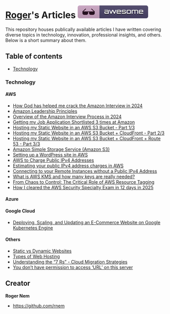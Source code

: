 [Roger](https://github.com/rnem/articles)'s Articles [![Awesome](/images/badge.svg)](https://github.com/rnem/articles#readme)
=================

This repository houses publically available articles I have written covering diverse 
topics in technology, innovation, professional insights, and others.
Below is a short summary about them.

## Table of contents

- [Technology](#technology)

### Technology

#### AWS

- [How God has helped me crack the Amazon Interview in 2024](https://medium.com/@rogernem/how-god-has-helped-me-crack-the-amazon-interview-in-2024-3419e4a7b21b)
- [Amazon Leadership Principles](https://medium.com/@rogernem/amazon-leadership-principles-1a96387dcace)
- [Overview of the Amazon Interview Process in 2024](https://medium.com/@rogernem/overview-of-the-amazon-interview-process-in-2024-be472e30a045)
- [Getting my Job Application Shortlisted 3 times at Amazon](https://medium.com/@rogernem/getting-my-job-application-shortlisted-3-times-at-amazon-dca9aa3be38b)
- [Hosting my Static Website in an AWS S3 Bucket - Part 1/3](https://medium.com/@rogernem/hosting-my-static-website-in-an-aws-s3-bucket-d5e1d94417f4)
- [Hosting my Static Website in an AWS S3 Bucket + CloudFront - Part 2/3](https://medium.com/@rogernem/hosting-my-static-website-in-an-aws-s3-bucket-cloudfront-part-2-3b71e3375a1f)
- [Hosting my Static Website in an AWS S3 Bucket + CloudFront + Route 53 - Part 3/3](https://medium.com/@rogernem/hosting-my-static-website-in-an-aws-s3-bucket-cloudfront-route-53-3ad8d26b22f1)
- [Amazon Simple Storage Service (Amazon S3)](https://medium.com/@rogernem/amazon-simple-storage-service-eb0808cf30d5)
- [Setting up a WordPress site in AWS](https://medium.com/@rogernem/hosting-a-wordpress-site-in-aws-84e0b34fd724)
- [AWS to Charge Public IPv4 Addresses](https://medium.com/@rogernem/aws-to-charge-public-ipv4-addresses-ea6a284d3462)
- [Estimating your public IPv4 address charges in AWS](https://medium.com/@rogernem/estimating-your-public-ipv4-address-charges-in-aws-4882a45b8de1)
- [Connecting to your Remote Instances without a Public IPv4 Address](https://medium.com/@rogernem/connecting-to-your-remote-instances-without-a-public-ipv4-address-c20fee85a4b2)
- [What is AWS KMS and how many keys are really needed?](https://medium.com/@rogernem/what-is-aws-kms-and-how-many-keys-are-really-needed-6e9fb1eaca92)
- [From Chaos to Control: The Critical Role of AWS Resource Tagging](https://medium.com/@rogernem/from-chaos-to-control-the-critical-role-of-aws-resource-tagging-54dfd539dc64)
- [How I cleared the AWS Security Specialty Exam in 12 days in 2025](https://medium.com/@rogernem/how-i-cleared-the-aws-security-specialty-exam-in-12-days-in-2025-dd63c5f1f9bd)

#### Azure

#### Google Cloud

- [Deploying, Scaling, and Updating an E-Commerce Website on Google Kubernetes Engine](https://medium.com/@rogernem/deploying-scaling-and-updating-an-e-commerce-website-on-google-kubernetes-engine-0ff6d0847a3c)

#### Others

- [Static vs Dynamic Websites](https://medium.com/@rogernem/static-vs-dynamic-websites-4cc7dff82b7e)
- [Types of Web Hosting](https://medium.com/@rogernem/types-of-web-hosting-bb6d1162fc76)
- [Understanding the “7 Rs” - Cloud Migration Strategies](https://medium.com/@rogernem/understanding-the-7-rs-57db362d74d9)
- [You don’t have permission to access ‘URL’ on this server](https://medium.com/@rogernem/you-dont-have-permission-to-access-url-on-this-server-c81430225c0e)

## Creator

**Roger Nem**

- <https://github.com/rnem>
